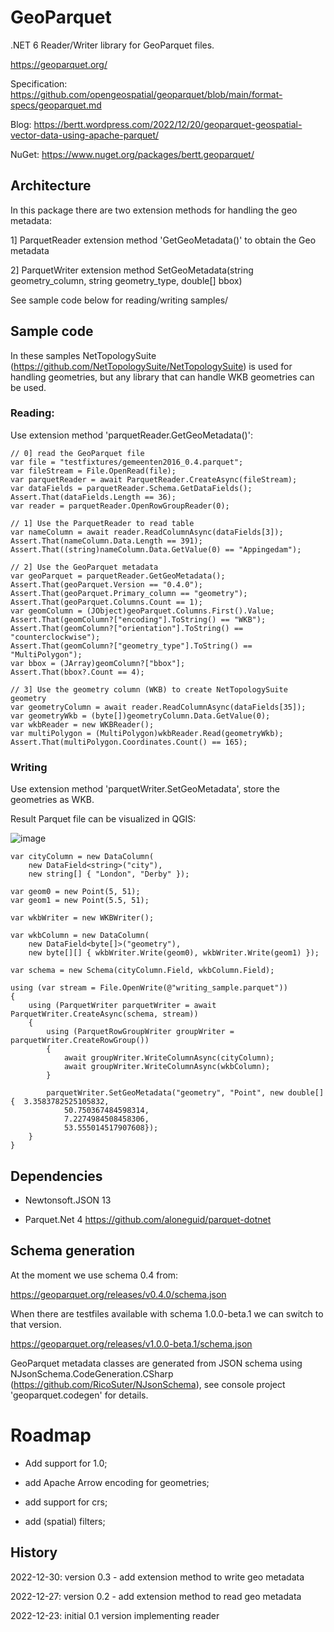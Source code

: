 # GeoParquet

.NET 6 Reader/Writer library for GeoParquet files.

https://geoparquet.org/

Specification: https://github.com/opengeospatial/geoparquet/blob/main/format-specs/geoparquet.md

Blog: https://bertt.wordpress.com/2022/12/20/geoparquet-geospatial-vector-data-using-apache-parquet/

NuGet: https://www.nuget.org/packages/bertt.geoparquet/

## Architecture

In this package there are two extension methods for handling the geo metadata:

1] ParquetReader extension method 'GetGeoMetadata()' to obtain the Geo metadata

2] ParquetWriter extension method SetGeoMetadata(string geometry_column, string geometry_type, double[] bbox)

See sample code below for reading/writing samples/

## Sample code

In these samples NetTopologySuite (https://github.com/NetTopologySuite/NetTopologySuite) is used for handling geometries, but any library that can handle 
WKB geometries can be used.

### Reading:

Use extension method 'parquetReader.GetGeoMetadata()':


```
// 0] read the GeoParquet file
var file = "testfixtures/gemeenten2016_0.4.parquet";
var fileStream = File.OpenRead(file);
var parquetReader = await ParquetReader.CreateAsync(fileStream);
var dataFields = parquetReader.Schema.GetDataFields();
Assert.That(dataFields.Length == 36);
var reader = parquetReader.OpenRowGroupReader(0);

// 1] Use the ParquetReader to read table
var nameColumn = await reader.ReadColumnAsync(dataFields[3]);
Assert.That(nameColumn.Data.Length == 391);
Assert.That((string)nameColumn.Data.GetValue(0) == "Appingedam");

// 2] Use the GeoParquet metadata
var geoParquet = parquetReader.GetGeoMetadata();
Assert.That(geoParquet.Version == "0.4.0");
Assert.That(geoParquet.Primary_column == "geometry");
Assert.That(geoParquet.Columns.Count == 1);
var geomColumn = (JObject)geoParquet.Columns.First().Value;
Assert.That(geomColumn?["encoding"].ToString() == "WKB");
Assert.That(geomColumn?["orientation"].ToString() == "counterclockwise");
Assert.That(geomColumn?["geometry_type"].ToString() == "MultiPolygon");
var bbox = (JArray)geomColumn?["bbox"];
Assert.That(bbox?.Count == 4);

// 3] Use the geometry column (WKB) to create NetTopologySuite geometry
var geometryColumn = await reader.ReadColumnAsync(dataFields[35]);
var geometryWkb = (byte[])geometryColumn.Data.GetValue(0);
var wkbReader = new WKBReader();
var multiPolygon = (MultiPolygon)wkbReader.Read(geometryWkb);
Assert.That(multiPolygon.Coordinates.Count() == 165);
```

### Writing 

Use extension method 'parquetWriter.SetGeoMetadata', store the geometries as WKB.

Result Parquet file can be visualized in QGIS:

![image](https://user-images.githubusercontent.com/538812/210020220-b89da098-0877-45bd-87f2-8285941bf697.png)

```
var cityColumn = new DataColumn(
    new DataField<string>("city"),
    new string[] { "London", "Derby" });

var geom0 = new Point(5, 51);
var geom1 = new Point(5.5, 51);

var wkbWriter = new WKBWriter();

var wkbColumn = new DataColumn(
    new DataField<byte[]>("geometry"),
    new byte[][] { wkbWriter.Write(geom0), wkbWriter.Write(geom1) });

var schema = new Schema(cityColumn.Field, wkbColumn.Field);

using (var stream = File.OpenWrite(@"writing_sample.parquet"))
{
    using (ParquetWriter parquetWriter = await ParquetWriter.CreateAsync(schema, stream))
    {
        using (ParquetRowGroupWriter groupWriter = parquetWriter.CreateRowGroup())
        {
            await groupWriter.WriteColumnAsync(cityColumn);
            await groupWriter.WriteColumnAsync(wkbColumn);
        }

        parquetWriter.SetGeoMetadata("geometry", "Point", new double[] {  3.3583782525105832,
            50.750367484598314,
            7.2274984508458306,
            53.555014517907608});
    }
}
```


## Dependencies

- Newtonsoft.JSON 13

- Parquet.Net 4 https://github.com/aloneguid/parquet-dotnet

## Schema generation 

At the moment we use schema 0.4 from:

https://geoparquet.org/releases/v0.4.0/schema.json

When there are testfiles available with schema 1.0.0-beta.1 we can switch to that version.

https://geoparquet.org/releases/v1.0.0-beta.1/schema.json

GeoParquet metadata classes are generated from JSON schema using NJsonSchema.CodeGeneration.CSharp (https://github.com/RicoSuter/NJsonSchema), see console project 
'geoparquet.codegen' for details.


# Roadmap

- Add support for 1.0;

- add Apache Arrow encoding for geometries;

- add support for crs;

- add (spatial) filters;

## History

2022-12-30: version 0.3 - add extension method to write geo metadata

2022-12-27: version 0.2 - add extension method to read geo metadata

2022-12-23: initial 0.1 version implementing reader

